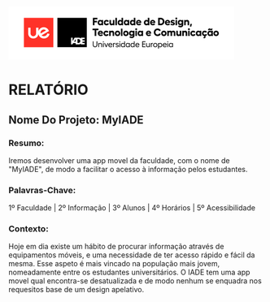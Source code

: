 ![Drag Racing](ue-iade-h75.png)    

# RELATÓRIO

## Nome Do Projeto: MyIADE

### Resumo:

Iremos desenvolver uma app movel da faculdade, com o nome de "MyIADE", de modo a facilitar o acesso à informação pelos estudantes.

### Palavras-Chave:

1º Faculdade  | 2º Informação | 3º Alunos | 4º Horários | 5º Acessibilidade

### Contexto:

Hoje em dia existe um hábito de procurar informação através de equipamentos móveis, e uma necessidade de ter acesso rápido e fácil da mesma. Esse aspeto é mais vincado na população mais jovem, nomeadamente entre os estudantes universitários. 
O IADE tem uma app movel qual encontra-se desatualizada e de modo nenhum se enquadra nos requesitos base de um design apelativo.